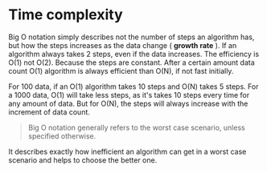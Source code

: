 # Time complexity
Big O notation simply describes not the number of steps an algorithm has, but how the steps increases as the data change ( __growth rate__ ). If an algorithm always takes 2 steps, even if the data increases. The efficiency is O(1) not O(2). Because the steps are constant. After a certain amount data count O(1) algorithm is always efficient than O(N), if not fast initially.

For 100 data, if an O(1) algorithm takes 10 steps and O(N) takes 5 steps. For a 1000 data, O(1) will take less steps, as it's takes 10 steps every time for any amount of data. But for O(N), the steps will always increase with the increment of data count.

> Big O notation generally refers to the worst case scenario, unless specified otherwise.

It describes exactly how inefficient an algorithm can get in a worst case scenario and helps to choose the better one.
